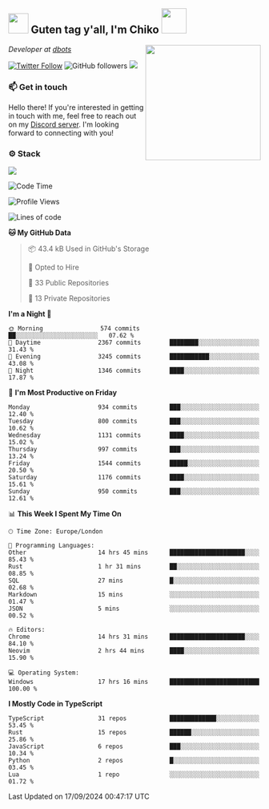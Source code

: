 <h2><img src="https://cdn.discordapp.com/emojis/1100181376730402906.gif?quality=lossless" width="40"> Guten tag y'all, I'm Chiko <img src="https://a.ppy.sh/15907233" width="50"></h2>
<a href="https://cataas.com"><img align='right' src="https://cataas.com/cat" width="230"></a>
<p><em>Developer at <a href="https://github.com/dbotsfun">dbots</a></em></p>

[![Twitter Follow](https://img.shields.io/twitter/follow/chikoxq?label=Follow)](https://twitter.com/intent/follow?screen_name=chikoxq)
![GitHub followers](https://img.shields.io/github/followers/chikof?label=Follow&style=social)
![](https://komarev.com/ghpvc/?username=chikof&color=blue)

### 📫 Get in touch
Hello there! If you're interested in getting in touch with me, feel free to reach out on my [Discord server](https://discord.gg/sejc7TnX6N). I'm looking forward to connecting with you!

### ⚙️ Stack
[![](https://skillicons.dev/icons?i=git,kubernetes,docker,js,ts,cloudflare,css,deno,express,graphql,html,mongodb,nestjs,py,react,apollo,bash,java,lua,nextjs,netlify,nodejs,ps,powershell,rust,neovim,tauri,sentry,postgres,tailwind,prisma,actix,workers)](https://skillicons.dev)

<!--START_SECTION:waka-->
![Code Time](http://img.shields.io/badge/Code%20Time-1%2C822%20hrs%201%20min-blue)

![Profile Views](http://img.shields.io/badge/Profile%20Views-0-blue)

![Lines of code](https://img.shields.io/badge/From%20Hello%20World%20I%27ve%20Written-6.6%20million%20lines%20of%20code-blue)

**🐱 My GitHub Data** 

> 📦 43.4 kB Used in GitHub's Storage 
 > 
> 💼 Opted to Hire
 > 
> 📜 33 Public Repositories 
 > 
> 🔑 13 Private Repositories 
 > 
**I'm a Night 🦉** 

```text
🌞 Morning                574 commits         ██░░░░░░░░░░░░░░░░░░░░░░░   07.62 % 
🌆 Daytime                2367 commits        ████████░░░░░░░░░░░░░░░░░   31.43 % 
🌃 Evening                3245 commits        ███████████░░░░░░░░░░░░░░   43.08 % 
🌙 Night                  1346 commits        ████░░░░░░░░░░░░░░░░░░░░░   17.87 % 
```
📅 **I'm Most Productive on Friday** 

```text
Monday                   934 commits         ███░░░░░░░░░░░░░░░░░░░░░░   12.40 % 
Tuesday                  800 commits         ███░░░░░░░░░░░░░░░░░░░░░░   10.62 % 
Wednesday                1131 commits        ████░░░░░░░░░░░░░░░░░░░░░   15.02 % 
Thursday                 997 commits         ███░░░░░░░░░░░░░░░░░░░░░░   13.24 % 
Friday                   1544 commits        █████░░░░░░░░░░░░░░░░░░░░   20.50 % 
Saturday                 1176 commits        ████░░░░░░░░░░░░░░░░░░░░░   15.61 % 
Sunday                   950 commits         ███░░░░░░░░░░░░░░░░░░░░░░   12.61 % 
```


📊 **This Week I Spent My Time On** 

```text
🕑︎ Time Zone: Europe/London

💬 Programming Languages: 
Other                    14 hrs 45 mins      █████████████████████░░░░   85.43 % 
Rust                     1 hr 31 mins        ██░░░░░░░░░░░░░░░░░░░░░░░   08.85 % 
SQL                      27 mins             █░░░░░░░░░░░░░░░░░░░░░░░░   02.68 % 
Markdown                 15 mins             ░░░░░░░░░░░░░░░░░░░░░░░░░   01.47 % 
JSON                     5 mins              ░░░░░░░░░░░░░░░░░░░░░░░░░   00.52 % 

🔥 Editors: 
Chrome                   14 hrs 31 mins      █████████████████████░░░░   84.10 % 
Neovim                   2 hrs 44 mins       ████░░░░░░░░░░░░░░░░░░░░░   15.90 % 

💻 Operating System: 
Windows                  17 hrs 16 mins      █████████████████████████   100.00 % 
```

**I Mostly Code in TypeScript** 

```text
TypeScript               31 repos            █████████████░░░░░░░░░░░░   53.45 % 
Rust                     15 repos            ██████░░░░░░░░░░░░░░░░░░░   25.86 % 
JavaScript               6 repos             ███░░░░░░░░░░░░░░░░░░░░░░   10.34 % 
Python                   2 repos             █░░░░░░░░░░░░░░░░░░░░░░░░   03.45 % 
Lua                      1 repo              ░░░░░░░░░░░░░░░░░░░░░░░░░   01.72 % 
```




 Last Updated on 17/09/2024 00:47:17 UTC
<!--END_SECTION:waka-->


<!--
<p align="center">
     <a href="https://discord.gg/HhybNhchcC"><img src="https://invidget.switchblade.xyz/sejc7TnX6N" align="center" ><a>
</p> 
-->
